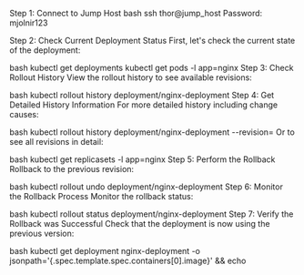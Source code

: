 Step 1: Connect to Jump Host
bash
ssh thor@jump_host
Password: mjolnir123

Step 2: Check Current Deployment Status
First, let's check the current state of the deployment:

bash
kubectl get deployments
kubectl get pods -l app=nginx
Step 3: Check Rollout History
View the rollout history to see available revisions:

bash
kubectl rollout history deployment/nginx-deployment
Step 4: Get Detailed History Information
For more detailed history including change causes:

bash
kubectl rollout history deployment/nginx-deployment --revision=<revision-number>
Or to see all revisions in detail:

bash
kubectl get replicasets -l app=nginx
Step 5: Perform the Rollback
Rollback to the previous revision:

bash
kubectl rollout undo deployment/nginx-deployment
Step 6: Monitor the Rollback Process
Monitor the rollback status:

bash
kubectl rollout status deployment/nginx-deployment
Step 7: Verify the Rollback was Successful
Check that the deployment is now using the previous version:

bash
kubectl get deployment nginx-deployment -o jsonpath='{.spec.template.spec.containers[0].image}' && echo


